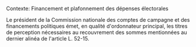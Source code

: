 Contexte: Financement et plafonnement des dépenses électorales

Le président de la Commission nationale des comptes de campagne et des financements politiques émet, en qualité d'ordonnateur principal, les titres de perception nécessaires au recouvrement des sommes mentionnées au dernier alinéa de l'article L. 52-15.